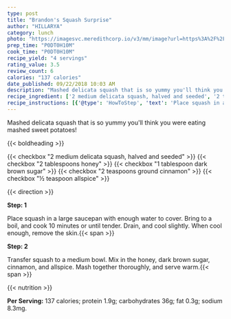 ```yaml
---
type: post
title: "Brandon's Squash Surprise"
author: "HILLARYA"
category: lunch
photo: "https://imagesvc.meredithcorp.io/v3/mm/image?url=https%3A%2F%2Fimages.media-allrecipes.com%2Fuserphotos%2F951496.jpg"
prep_time: "P0DT0H10M"
cook_time: "P0DT0H10M"
recipe_yield: "4 servings"
rating_value: 3.5
review_count: 6
calories: "137 calories"
date_published: 09/22/2018 10:03 AM
description: "Mashed delicata squash that is so yummy you'll think you were eating mashed sweet potatoes!"
recipe_ingredient: ['2 medium delicata squash, halved and seeded', '2 tablespoons honey', '1 tablespoon dark brown sugar', '2 teaspoons ground cinnamon', '½ teaspoon allspice']
recipe_instructions: [{'@type': 'HowToStep', 'text': 'Place squash in a large saucepan with enough water to cover. Bring to a boil, and cook 10 minutes or until tender. Drain, and cool slightly. When cool enough, remove the skin.\n'}, {'@type': 'HowToStep', 'text': 'Transfer squash to a medium bowl. Mix in the honey, dark brown sugar, cinnamon, and allspice. Mash together thoroughly, and serve warm.\n'}]
---
```


Mashed delicata squash that is so yummy you'll think you were eating mashed sweet potatoes! 

{{< boldheading >}}

{{< checkbox "2 medium delicata squash, halved and seeded" >}}
{{< checkbox "2 tablespoons honey" >}}
{{< checkbox "1 tablespoon dark brown sugar" >}}
{{< checkbox "2 teaspoons ground cinnamon" >}}
{{< checkbox "½ teaspoon allspice" >}}


{{< direction >}}

**Step: 1**

Place squash in a large saucepan with enough water to cover. Bring to a boil, and cook 10 minutes or until tender. Drain, and cool slightly. When cool enough, remove the skin.{{< span >}}

**Step: 2**

Transfer squash to a medium bowl. Mix in the honey, dark brown sugar, cinnamon, and allspice. Mash together thoroughly, and serve warm.{{< span >}}

{{< nutrition >}}

**Per Serving:** 137 calories; protein 1.9g; carbohydrates 36g; fat 0.3g; sodium 8.3mg.